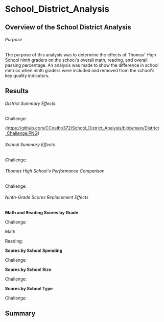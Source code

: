 # School_District_Analysis

## Overview of the School District Analysis

###### Purpose

The purpose of this analysis was to determine the effects of Thomas' High School ninth graders on the school's overall math, reading, and overall passing percentage. An analysis was made to show the difference in school metrics when ninth graders were included and removed from the school's key quality indicators.

## Results

###### District Summary Effects

Challenge:

(https://github.com/CCoelho372/School_District_Analysis/blob/main/District_Challenge.PNG)


###### School Summary Effects

Challenge:


###### Thomas High School's Performance Comparison

Challenge:



###### Ninth-Grade Scores Replacement Effects

**Math and Reading Scores by Grade**

Challenge: 

Math:


Reading:


**Scores by School Spending**

Challenge:


**Scores by School Size**

Challenge:


**Scores by School Type**

Challenge:



## Summary
